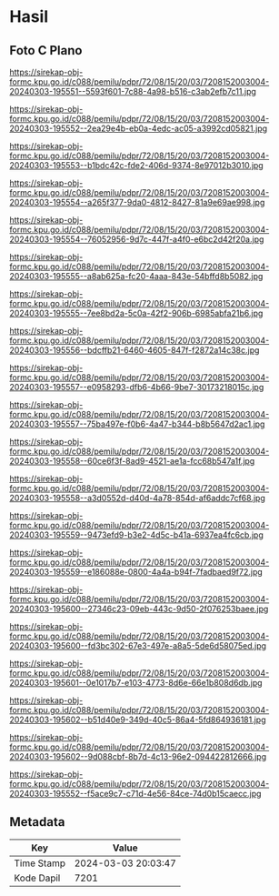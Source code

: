 # Hasil

## Foto C Plano

https://sirekap-obj-formc.kpu.go.id/c088/pemilu/pdpr/72/08/15/20/03/7208152003004-20240303-195551--5593f601-7c88-4a98-b516-c3ab2efb7c11.jpg

https://sirekap-obj-formc.kpu.go.id/c088/pemilu/pdpr/72/08/15/20/03/7208152003004-20240303-195552--2ea29e4b-eb0a-4edc-ac05-a3992cd05821.jpg

https://sirekap-obj-formc.kpu.go.id/c088/pemilu/pdpr/72/08/15/20/03/7208152003004-20240303-195553--b1bdc42c-fde2-406d-9374-8e97012b3010.jpg

https://sirekap-obj-formc.kpu.go.id/c088/pemilu/pdpr/72/08/15/20/03/7208152003004-20240303-195554--a265f377-9da0-4812-8427-81a9e69ae998.jpg

https://sirekap-obj-formc.kpu.go.id/c088/pemilu/pdpr/72/08/15/20/03/7208152003004-20240303-195554--76052956-9d7c-447f-a4f0-e6bc2d42f20a.jpg

https://sirekap-obj-formc.kpu.go.id/c088/pemilu/pdpr/72/08/15/20/03/7208152003004-20240303-195555--a8ab625a-fc20-4aaa-843e-54bffd8b5082.jpg

https://sirekap-obj-formc.kpu.go.id/c088/pemilu/pdpr/72/08/15/20/03/7208152003004-20240303-195555--7ee8bd2a-5c0a-42f2-906b-6985abfa21b6.jpg

https://sirekap-obj-formc.kpu.go.id/c088/pemilu/pdpr/72/08/15/20/03/7208152003004-20240303-195556--bdcffb21-6460-4605-847f-f2872a14c38c.jpg

https://sirekap-obj-formc.kpu.go.id/c088/pemilu/pdpr/72/08/15/20/03/7208152003004-20240303-195557--e0958293-dfb6-4b66-9be7-30173218015c.jpg

https://sirekap-obj-formc.kpu.go.id/c088/pemilu/pdpr/72/08/15/20/03/7208152003004-20240303-195557--75ba497e-f0b6-4a47-b344-b8b5647d2ac1.jpg

https://sirekap-obj-formc.kpu.go.id/c088/pemilu/pdpr/72/08/15/20/03/7208152003004-20240303-195558--60ce6f3f-8ad9-4521-ae1a-fcc68b547a1f.jpg

https://sirekap-obj-formc.kpu.go.id/c088/pemilu/pdpr/72/08/15/20/03/7208152003004-20240303-195558--a3d0552d-d40d-4a78-854d-af6addc7cf68.jpg

https://sirekap-obj-formc.kpu.go.id/c088/pemilu/pdpr/72/08/15/20/03/7208152003004-20240303-195559--9473efd9-b3e2-4d5c-b41a-6937ea4fc6cb.jpg

https://sirekap-obj-formc.kpu.go.id/c088/pemilu/pdpr/72/08/15/20/03/7208152003004-20240303-195559--e186088e-0800-4a4a-b94f-7fadbaed9f72.jpg

https://sirekap-obj-formc.kpu.go.id/c088/pemilu/pdpr/72/08/15/20/03/7208152003004-20240303-195600--27346c23-09eb-443c-9d50-2f076253baee.jpg

https://sirekap-obj-formc.kpu.go.id/c088/pemilu/pdpr/72/08/15/20/03/7208152003004-20240303-195600--fd3bc302-67e3-497e-a8a5-5de6d58075ed.jpg

https://sirekap-obj-formc.kpu.go.id/c088/pemilu/pdpr/72/08/15/20/03/7208152003004-20240303-195601--0e1017b7-e103-4773-8d6e-66e1b808d6db.jpg

https://sirekap-obj-formc.kpu.go.id/c088/pemilu/pdpr/72/08/15/20/03/7208152003004-20240303-195602--b51d40e9-349d-40c5-86a4-5fd864936181.jpg

https://sirekap-obj-formc.kpu.go.id/c088/pemilu/pdpr/72/08/15/20/03/7208152003004-20240303-195602--9d088cbf-8b7d-4c13-96e2-094422812666.jpg

https://sirekap-obj-formc.kpu.go.id/c088/pemilu/pdpr/72/08/15/20/03/7208152003004-20240303-195552--f5ace9c7-c71d-4e56-84ce-74d0b15caecc.jpg


## Metadata

| Key        | Value               |
| ---------- | ------------------- |
| Time Stamp | 2024-03-03 20:03:47 |
| Kode Dapil | 7201                |




